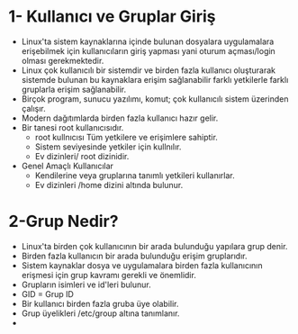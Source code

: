 # 1- Kullanıcı ve Gruplar Giriş
- Linux'ta sistem kaynaklarına içinde bulunan dosyalara uygulamalara erişebilmek için kullanıcıların giriş yapması yani oturum açması/login olması gerekmektedir.
- Linux çok kullanıcılı bir sistemdir ve birden fazla kullanıcı oluşturarak sistemde bulunan bu kaynaklara erişim sağlanabilir farklı yetkilerle farklı gruplarla erişim sağlanabilir.
- Birçok program, sunucu yazılımı, komut; çok kullanıcılı sistem üzerinden çalışır.
- Modern dağıtımlarda birden fazla kullanıcı hazır gelir.
- Bir tanesi root kullanıcısıdır.
  * root kullnıcısı Tüm yetkilere ve erişimlere sahiptir.
  * Sistem seviyesinde yetkiler için kullnılır.
  * Ev dizinleri/ root dizinidir.
- Genel Amaçlı Kullanıcılar
  * Kendilerine veya gruplarına tanımlı yetkileri kullanırlar.
  * Ev dizinleri /home dizini altında bulunur.  

# 2-Grup Nedir?
- Linux'ta birden çok kullanıcının bir arada bulunduğu yapılara grup denir.
- Birden fazla kullanıcın bir arada bulunduğu erişim gruplarıdır.
- Sistem kaynaklar dosya ve uygulamalara birden fazla kullanıcının erişmesi için grup kavramı gerekli ve önemlidir.
- Grupların isimleri ve id'leri bulunur.
- GID = Grup ID
- Bir kullanıcı birden fazla gruba üye olabilir.
- Grup üyelikleri /etc/group altına tanımlanır.
- 
